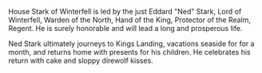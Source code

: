 House Stark of Winterfell is led by the just Eddard "Ned" Stark, Lord of
Winterfell, Warden of the North, Hand of the King, Protector of the Realm,
Regent.  He is surely honorable and will lead a long and prosperous life.

Ned Stark ultimately journeys to Kings Landing, vacations seaside for
for a month, and returns home with presents for his children.
He celebrates his return with cake and sloppy direwolf kisses. 
